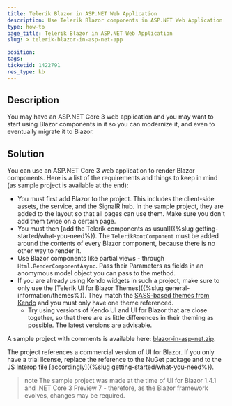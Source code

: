 ```yaml
---
title: Telerik Blazor in ASP.NET Web Application
description: Use Telerik Blazor components in ASP.NET Web Application
type: how-to
page_title: Telerik Blazor in ASP.NET Web Application
slug: > telerik-blazor-in-asp-net-app

position: 
tags: 
ticketid: 1422791
res_type: kb
---
```



## Description
You may have an ASP.NET Core 3 web application and you may want to start using Blazor components in it so you can modernize it, and even to eventually migrate it to Blazor.

## Solution
You can use an ASP.NET Core 3 web application to render Blazor components. Here is a list of the requirements and things to keep in mind (as sample project is available at the end):

* You must first add Blazor to the project. This includes the client-side assets, the service, and the SignalR hub. In the sample project, they are added to the layout so that all pages can use them. Make sure you don't add them twice on a certain page.
* You must then [add the Telerik components as usual]({%slug getting-started/what-you-need%}). The `TelerikRootComponent` must be added around the contents of every Blazor component, because there is no other way to render it.
* Use Blazor components like partial views - through `Html.RenderComponentAsync`. Pass their Parameters as fields in an anomymous model object you can pass to the method.
* If you are already using Kendo widgets in such a project, make sure to only use the [Telerik UI for Blazor Themes]({%slug general-information/themes%}). They match the [SASS-based themes from Kendo](https://docs.telerik.com/kendo-ui/styles-and-layout/sass-themes) and you must only have one theme referenced.
    * Try using versions of Kendo UI and UI for Blazor that are close together, so that there are as little differences in their theming as possible. The latest versions are advisable.

A sample project with comments is available here: [blazor-in-asp-net.zip](blazor-in-asp-net.zip).

The project references a commercial version of UI for Blazor. If you only have a trial license, replace the reference to the NuGet package and to the JS Interop file [accordingly]({%slug getting-started/what-you-need%}).

>note The sample project was made at the time of UI for Blazor 1.4.1 and .NET Core 3 Preview 7 - therefore, as the Blazor framework evolves, changes may be required.

